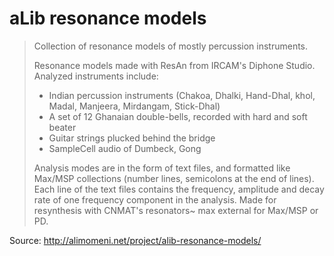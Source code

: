 # aLib resonance models

> Collection of resonance models of mostly percussion instruments.
>
> Resonance models made with ResAn from IRCAM's Diphone Studio. Analyzed instruments include: 
>
> - Indian percussion instruments (Chakoa, Dhalki, Hand-Dhal, khol, Madal, Manjeera, Mirdangam, Stick-Dhal) 
> - A set of 12 Ghanaian double-bells, recorded with hard and soft beater 
> - Guitar strings plucked behind the bridge
> - SampleCell audio of Dumbeck, Gong 
>
> Analysis modes are in the form of text files, and formatted like Max/MSP collections (number lines, semicolons at the end of lines). Each line of the text files contains the frequency, amplitude and decay rate of one frequency component in the analysis. Made for resynthesis with CNMAT's resonators~ max external for Max/MSP or PD.

Source: http://alimomeni.net/project/alib-resonance-models/
